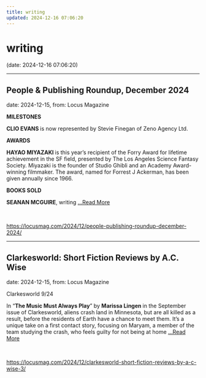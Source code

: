 ```yaml
---
title: writing
updated: 2024-12-16 07:06:20
---
```


# writing

(date: 2024-12-16 07:06:20)

---

## People & Publishing Roundup, December 2024

date: 2024-12-15, from: Locus Magazine

<div></div>
<div class="catheader"><strong>MILESTONES</strong></div>

<p><strong>CLIO EVANS </strong>is now repre­sented by Stevie Finegan of Zeno Agency Ltd.</p>
<div></div>
<div class="catheader"><strong>AWARDS</strong></div>

<p><strong>HAYAO MIYAZAKI </strong>is this year’s recipient of the Forry Award for lifetime achievement in the SF field, presented by The Los Angeles Science Fantasy Society. Miyazaki is the founder of Studio Ghibli and an Academy Award-winning filmmaker. The award, named for Forrest J Ack­erman, has been given annually since 1966.</p>
<div class="catheader"><strong>BOOKS SOLD</strong></div>

<p><strong>SEANAN MCGUIRE</strong>, writing  <a href="https://locusmag.com/2024/12/people-publishing-roundup-december-2024/" class="read-more">...Read More </a></p> 

<br> 

<https://locusmag.com/2024/12/people-publishing-roundup-december-2024/>

---

## Clarkesworld: Short Fiction Reviews by A.C. Wise

date: 2024-12-15, from: Locus Magazine

<p>Clarkesworld 9/24</p>
<p>In “<strong>The Music Must Always Play</strong>” by <strong>Marissa Lingen </strong>in the September issue of Clarkesworld, aliens crash land in Minnesota, but are all killed as a result, before the residents of Earth have a chance to meet them. It’s a unique take on a first contact story, focusing on Maryam, a member of the team studying the crash, who feels guilty for not being at home  <a href="https://locusmag.com/2024/12/clarkesworld-short-fiction-reviews-by-a-c-wise-3/" class="read-more">...Read More </a></p> 

<br> 

<https://locusmag.com/2024/12/clarkesworld-short-fiction-reviews-by-a-c-wise-3/>


